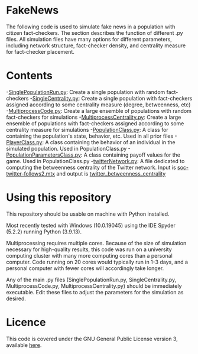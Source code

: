 # FakeNews

The following code is used to simulate fake news in a population with citizen fact-checkers. The section describes the function of different .py files. All simulation files have many options for different parameters, including network structure, fact-checker density, and centrality measure for fact-checker placement.

# Contents

-[SinglePopulationRun.py](./SinglePopulationRun.py): Create a single population with random fact-checkers
-[SingleCentrality.py](./SingleCentrality.py): Create a single population with fact-checkers assigned according to some centrality measure (degree, betweenness, etc)
-[MultiprocessCode.py](/MultiprocessCode.py): Create a large ensemble of populations with random fact-checkers for simulations
-[MultiprocessCentrality.py](/MultiprocessCentrality.py): Create a large ensemble of populations with fact-checkers assigned according to some centrality measure for simulations
-[PopulationClass.py](/PopulationClass.py): A class for containing the population's state, behavior, etc. Used in all prior files
-[PlayerClass.py](/PlayerClass.py): A class containing the behavior of an individual in the simulated population. Used in PopulationClass.py
-[PopulationParametersClass.py](/PopulationParametersClass.py): A class containing payoff values for the game. Used in PopulationClass.py
-[twitterNetwork.py](/twitterNetwork.py): A file dedicated to computing the betweenness centrality of the Twitter network. Input is [soc-twitter-follows2.mtx](/soc-twitter-follows2.mtx) and output is [twitter_betweenness_centrality](/twitter_betweenness_centrality.json)

# Using this repository

This repository should be usable on machine with Python installed. 

Most recently tested with Windows (10.0.19045) using the IDE Spyder (5.2.2) running Python (3.9.13).

Multiprocessing requires multiple cores. Because of the size of simulation necessary for high-quality results, this code was run on a university computing cluster with many more computing cores than a personal computer. Code running on 20 cores would typically run in 1-3 days, and a personal computer with fewer cores will accordingly take longer.

Any of the main .py files (SinglePopulationRun.py, SingleCentrality.py, MultiprocessCode.py, MultiprocessCentrality.py) should be immediately executable. Edit these files to adjust the parameters for the simulation as desired.

# Licence

This code is covered under the GNU General Public License version 3, available [here](/LICENSE).



